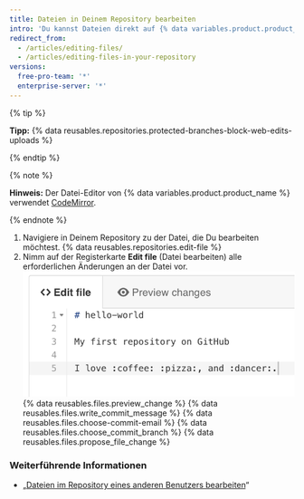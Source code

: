 ```yaml
---
title: Dateien in Deinem Repository bearbeiten
intro: 'Du kannst Dateien direkt auf {% data variables.product.product_name %} in jedem Deiner Repositorys mit dem Datei-Editor bearbeiten.'
redirect_from:
  - /articles/editing-files/
  - /articles/editing-files-in-your-repository
versions:
  free-pro-team: '*'
  enterprise-server: '*'
---
```


{% tip %}

**Tipp:** {% data reusables.repositories.protected-branches-block-web-edits-uploads %}

{% endtip %}

{% note %}

**Hinweis:** Der Datei-Editor von {% data variables.product.product_name %} verwendet [CodeMirror](https://codemirror.net/).

{% endnote %}

1. Navigiere in Deinem Repository zu der Datei, die Du bearbeiten möchtest.
{% data reusables.repositories.edit-file %}
3. Nimm auf der Registerkarte **Edit file** (Datei bearbeiten) alle erforderlichen Änderungen an der Datei vor. ![Neuer Inhalt in Datei](/assets/images/help/repository/edit-readme-light.png)
{% data reusables.files.preview_change %}
{% data reusables.files.write_commit_message %}
{% data reusables.files.choose-commit-email %}
{% data reusables.files.choose_commit_branch %}
{% data reusables.files.propose_file_change %}

### Weiterführende Informationen

* „[Dateien im Repository eines anderen Benutzers bearbeiten](/articles/editing-files-in-another-user-s-repository)“
